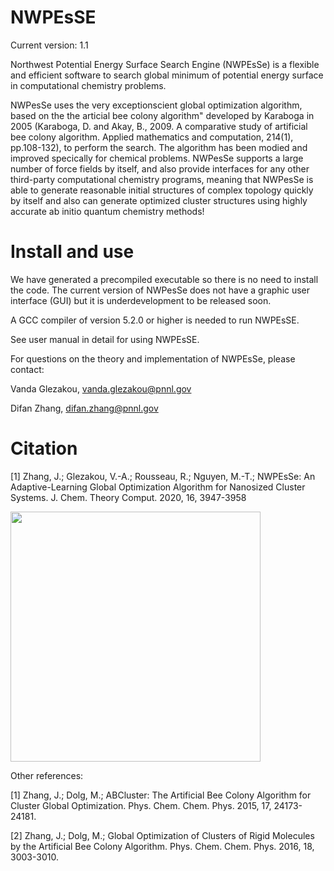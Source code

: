 # NWPEsSE

Current version: 1.1

Northwest Potential Energy Surface Search Engine (NWPEsSe) is a flexible and efficient software to search global minimum of potential energy surface in computational chemistry problems.

NWPesSe uses the very exceptionscient global optimization algorithm, based on the the articial bee colony algorithm" developed by Karaboga in 2005 (Karaboga, D. and Akay, B., 2009. A comparative study of artificial bee colony algorithm. Applied mathematics and computation, 214(1), pp.108-132), to perform the search. The algorithm has been modied and improved specically for chemical problems. NWPesSe supports a large number of force fields by itself, and also provide interfaces for any other third-party computational chemistry programs, meaning that NWPesSe is able to generate reasonable initial structures of complex topology quickly by itself and also can generate optimized cluster structures using highly accurate ab initio quantum chemistry methods!

# Install and use
We have generated a precompiled executable so there is no need to install the code. The current version of NWPesSe does not have a graphic user interface (GUI) but it is underdevelopment to be released soon.

A GCC compiler of version 5.2.0 or higher is needed to run NWPEsSE. 

See user manual in detail for using NWPEsSE.

For questions on the theory and implementation of NWPEsSe, please contact:

Vanda Glezakou, vanda.glezakou@pnnl.gov

Difan Zhang, difan.zhang@pnnl.gov

# Citation
[1] Zhang, J.; Glezakou, V.-A.; Rousseau, R.; Nguyen, M.-T.; NWPEsSe: An Adaptive-Learning    Global Optimization Algorithm for Nanosized Cluster Systems. J. Chem. Theory Comput. 2020, 16, 3947-3958

<img src=https://github.com/pnnl/NWPEsSE/blob/a8896f8b3d887c686e3e6503fa0f19806363c77f/jctcce_v016i006-3.jpg width=400/>

Other references:

[1] Zhang, J.; Dolg, M.; ABCluster: The Artificial Bee Colony Algorithm for
    Cluster Global Optimization. Phys. Chem. Chem. Phys. 2015, 17, 24173-24181.

[2] Zhang, J.; Dolg, M.; Global Optimization of Clusters of Rigid Molecules by the
    Artificial Bee Colony Algorithm. Phys. Chem. Chem. Phys. 2016, 18, 3003-3010.

